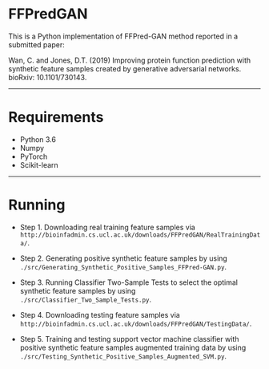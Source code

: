 # FFPredGAN

This is a Python implementation of FFPred-GAN method reported in a submitted paper:

Wan, C. and Jones, D.T. (2019) Improving protein function prediction with synthetic feature samples created by generative adversarial networks. bioRxiv: 10.1101/730143.

---------------------------------------------------------------
# Requirements

- Python 3.6 
- Numpy 
- PyTorch
- Scikit-learn

---------------------------------------------------------------
# Running 

- Step 1. Downloading real training feature samples via `http://bioinfadmin.cs.ucl.ac.uk/downloads/FFPredGAN/RealTrainingData/`.

- Step 2. Generating positive synthetic feature samples by using `./src/Generating_Synthetic_Positive_Samples_FFPred-GAN.py`.
 
- Step 3. Running Classifier Two-Sample Tests to select the optimal synthetic feature samples by using `./src/Classifier_Two_Sample_Tests.py`. 

- Step 4. Downloading testing feature samples via `http://bioinfadmin.cs.ucl.ac.uk/downloads/FFPredGAN/TestingData/`.

- Step 5. Training and testing support vector machine classifier with positive synthetic feature samples augmented training data by using `./src/Testing_Synthetic_Positive_Samples_Augmented_SVM.py`.

